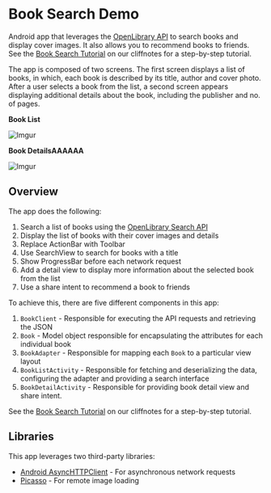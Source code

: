 # Book Search Demo

Android app that leverages the [OpenLibrary API](https://openlibrary.org/developers/api) to search books and display cover images. It also allows you to recommend books to friends. See the [Book Search Tutorial](http://guides.codepath.com/android/Book-Search-Tutorial) on our cliffnotes for a step-by-step tutorial.

The app is composed of two screens. The first screen displays a list of books, in which, each book is described by its title, author and cover photo. After a user selects a book from the list, a second screen appears displaying additional details about the book, including the publisher and no. of pages.

**Book List**

![Imgur](http://i.imgur.com/sSINs2zl.png)

**Book DetailsAAAAAA**

![Imgur](http://i.imgur.com/y9a4AtQl.png)

## Overview

The app does the following:

1. Search a list of books using the [OpenLibrary Search API](https://openlibrary.org/dev/docs/api/search)
2. Display the list of books with their cover images and details
3. Replace ActionBar with Toolbar
4. Use SearchView to search for books with a title
5. Show ProgressBar before each network request
6. Add a detail view to display more information about the selected book from the list
7. Use a share intent to recommend a book to friends

To achieve this, there are five different components in this app:

1. `BookClient` - Responsible for executing the API requests and retrieving the JSON
2. `Book` - Model object responsible for encapsulating the attributes for each individual book
3. `BookAdapter` - Responsible for mapping each `Book` to a particular view layout
4. `BookListActivity` - Responsible for fetching and deserializing the data, configuring the adapter and providing a search interface
5. `BookDetailActivity` - Responsible for providing book detail view and share intent.

See the [Book Search Tutorial](http://guides.codepath.com/android/Book-Search-Tutorial) on our cliffnotes for a step-by-step tutorial.

## Libraries

This app leverages two third-party libraries:

 * [Android AsyncHTTPClient](http://loopj.com/android-async-http/) - For asynchronous network requests
 * [Picasso](http://square.github.io/picasso/) - For remote image loading

